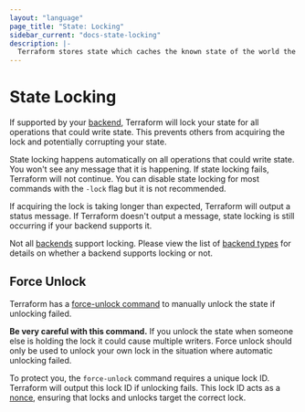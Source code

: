 ```yaml
---
layout: "language"
page_title: "State: Locking"
sidebar_current: "docs-state-locking"
description: |-
  Terraform stores state which caches the known state of the world the last time Terraform ran.
---
```


# State Locking

If supported by your [backend](/docs/backends/), Terraform will lock your
state for all operations that could write state. This prevents
others from acquiring the lock and potentially corrupting your state.

State locking happens automatically on all operations that could write
state. You won't see any message that it is happening. If state locking fails,
Terraform will not continue. You can disable state locking for most commands
with the `-lock` flag but it is not recommended.

If acquiring the lock is taking longer than expected, Terraform will output
a status message. If Terraform doesn't output a message, state locking is
still occurring if your backend supports it.

Not all [backends](/docs/backends/) support locking. Please view the list
of [backend types](/docs/backends/types/) for details on whether a backend
supports locking or not.

## Force Unlock

Terraform has a [force-unlock command](/docs/commands/force-unlock.html)
to manually unlock the state if unlocking failed.

**Be very careful with this command.** If you unlock the state when someone
else is holding the lock it could cause multiple writers. Force unlock should
only be used to unlock your own lock in the situation where automatic
unlocking failed.

To protect you, the `force-unlock` command requires a unique lock ID. Terraform
will output this lock ID if unlocking fails. This lock ID acts as a
[nonce](https://en.wikipedia.org/wiki/Cryptographic_nonce), ensuring
that locks and unlocks target the correct lock.
